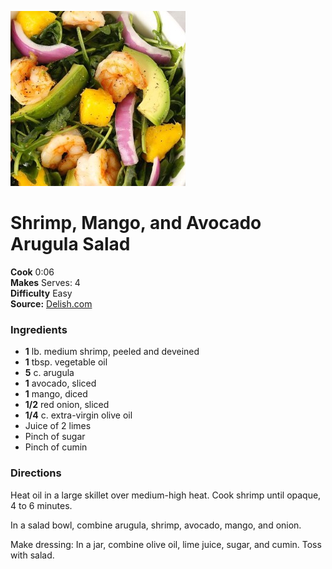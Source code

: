 [![](/images/2071a34e-e82a-48c6-9f9f-e8dcb5bd4e57.jpg)](http://del.h-cdn.co/assets/15/24/980x490/landscape-1433883959-shrimp-arugula-salad.JPG)

#  Shrimp, Mango, and Avocado Arugula Salad

**Cook** 0:06  
**Makes** Serves: 4  
**Difficulty** Easy  
**Source:** [Delish.com](http://www.delish.com/cooking/recipe-ideas/recipes/a42721/shrimp-mango-avocado-arugula-salad/)

###  Ingredients

  *  **1** lb. medium shrimp, peeled and deveined
  *   **1** tbsp. vegetable oil
  *   **5** c. arugula
  *   **1** avocado, sliced
  *   **1** mango, diced
  *   **1/2** red onion, sliced
  *   **1/4** c. extra-virgin olive oil
  * Juice of 2 limes
  * Pinch of sugar
  * Pinch of cumin

###  Directions

Heat oil in a large skillet over medium-high heat. Cook shrimp until opaque, 4
to 6 minutes.

In a salad bowl, combine arugula, shrimp, avocado, mango, and onion.

Make dressing: In a jar, combine olive oil, lime juice, sugar, and cumin. Toss
with salad.

